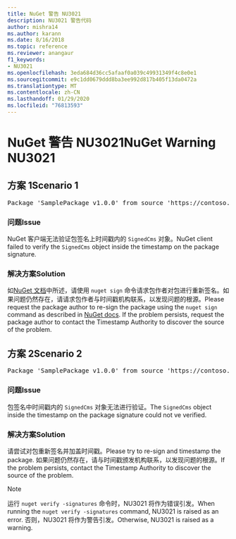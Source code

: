 ```yaml
---
title: NuGet 警告 NU3021
description: NU3021 警告代码
author: mishra14
ms.author: karann
ms.date: 8/16/2018
ms.topic: reference
ms.reviewer: anangaur
f1_keywords:
- NU3021
ms.openlocfilehash: 3eda684d36cc5afaaf0a039c49931349f4c8e0e1
ms.sourcegitcommit: e9c1dd0679ddd8ba3ee992d817b405f13da0472a
ms.translationtype: MT
ms.contentlocale: zh-CN
ms.lasthandoff: 01/29/2020
ms.locfileid: "76813593"
---
```

# <a name="nuget-warning-nu3021"></a><span data-ttu-id="02290-103">NuGet 警告 NU3021</span><span class="sxs-lookup"><span data-stu-id="02290-103">NuGet Warning NU3021</span></span>

## <a name="scenario-1"></a><span data-ttu-id="02290-104">方案 1</span><span class="sxs-lookup"><span data-stu-id="02290-104">Scenario 1</span></span>

<pre>Package 'SamplePackage v1.0.0' from source 'https://contoso.com/index.json': The primary signature's timestamp signature validation failed.</pre>

### <a name="issue"></a><span data-ttu-id="02290-105">问题</span><span class="sxs-lookup"><span data-stu-id="02290-105">Issue</span></span>

<span data-ttu-id="02290-106">NuGet 客户端无法验证包签名上时间戳内的 `SignedCms` 对象。</span><span class="sxs-lookup"><span data-stu-id="02290-106">NuGet client failed to verify the `SignedCms` object inside the timestamp on the package signature.</span></span>


### <a name="solution"></a><span data-ttu-id="02290-107">解决方案</span><span class="sxs-lookup"><span data-stu-id="02290-107">Solution</span></span>

<span data-ttu-id="02290-108">如[NuGet 文档](../../create-packages/sign-a-package.md)中所述，请使用 `nuget sign` 命令请求包作者对包进行重新签名。如果问题仍然存在，请请求包作者与时间戳机构联系，以发现问题的根源。</span><span class="sxs-lookup"><span data-stu-id="02290-108">Please request the package author to re-sign the package using the `nuget sign` command as described in [NuGet docs](../../create-packages/sign-a-package.md). If the problem persists, request the package author to contact the Timestamp Authority to discover the source of the problem.</span></span>



## <a name="scenario-2"></a><span data-ttu-id="02290-109">方案 2</span><span class="sxs-lookup"><span data-stu-id="02290-109">Scenario 2</span></span>

<pre>Package 'SamplePackage v1.0.0' from source 'https://contoso.com/index.json': The timestamp signature validation failed.</pre>

### <a name="issue"></a><span data-ttu-id="02290-110">问题</span><span class="sxs-lookup"><span data-stu-id="02290-110">Issue</span></span>

<span data-ttu-id="02290-111">包签名中时间戳内的 `SignedCms` 对象无法进行验证。</span><span class="sxs-lookup"><span data-stu-id="02290-111">The `SignedCms` object inside the timestamp on the package signature could not ve verified.</span></span>


### <a name="solution"></a><span data-ttu-id="02290-112">解决方案</span><span class="sxs-lookup"><span data-stu-id="02290-112">Solution</span></span>

<span data-ttu-id="02290-113">请尝试对包重新签名并加盖时间戳。</span><span class="sxs-lookup"><span data-stu-id="02290-113">Please try to re-sign and timestamp the package.</span></span> <span data-ttu-id="02290-114">如果问题仍然存在，请与时间戳颁发机构联系，以发现问题的根源。</span><span class="sxs-lookup"><span data-stu-id="02290-114">If the problem persists, contact the Timestamp Authority to discover the source of the problem.</span></span>


> [!Note]
> <span data-ttu-id="02290-115">运行 `nuget verify -signatures` 命令时，NU3021 将作为错误引发。</span><span class="sxs-lookup"><span data-stu-id="02290-115">When running the `nuget verify -signatures` command, NU3021 is raised as an error.</span></span> <span data-ttu-id="02290-116">否则，NU3021 将作为警告引发。</span><span class="sxs-lookup"><span data-stu-id="02290-116">Otherwise, NU3021 is raised as a warning.</span></span>
